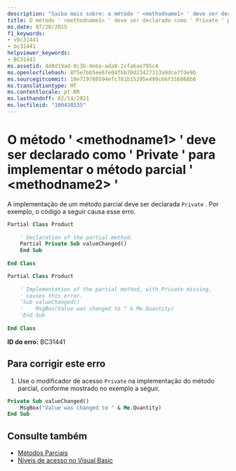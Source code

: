 ```yaml
---
description: "Saiba mais sobre: o método ' <methodname1> ' deve ser declarado como ' Private ' para implementar o método parcial ' <methodname2> '"
title: O método ' <methodname1> ' deve ser declarado como ' Private ' para implementar o método parcial ' <methodname2> '
ms.date: 07/20/2015
f1_keywords:
- vbc31441
- bc31441
helpviewer_keywords:
- BC31441
ms.assetid: 4d8d19ad-0c3b-4eba-ada8-2cfa6ae795c4
ms.openlocfilehash: 8f5e7bb5ee6fe04fbb70d23427313a9dce7fde9b
ms.sourcegitcommit: 10e719780594efc781b15295e499c66f316068b8
ms.translationtype: MT
ms.contentlocale: pt-BR
ms.lasthandoff: 02/14/2021
ms.locfileid: "100438535"
---
```

# <a name="method-methodname1-must-be-declared-private-in-order-to-implement-partial-method-methodname2"></a>O método ' \<methodname1> ' deve ser declarado como ' Private ' para implementar o método parcial ' \<methodname2> '

A implementação de um método parcial deve ser declarada `Private` . Por exemplo, o código a seguir causa esse erro.  
  
```vb  
Partial Class Product  
  
    ' Declaration of the partial method.  
    Partial Private Sub valueChanged()  
    End Sub  
  
End Class  
```  
  
```vb  
Partial Class Product  
  
    ' Implementation of the partial method, with Private missing,
    ' causes this error.
    'Sub valueChanged()  
    '    MsgBox(Value was changed to " & Me.Quantity)  
    'End Sub  
  
End Class  
```  
  
 **ID do erro:** BC31441  
  
## <a name="to-correct-this-error"></a>Para corrigir este erro  
  
1. Use o modificador de acesso `Private` na implementação do método parcial, conforme mostrado no exemplo a seguir.  
  
```vb  
Private Sub valueChanged()  
    MsgBox("Value was changed to " & Me.Quantity)  
End Sub  
```  
  
## <a name="see-also"></a>Consulte também

- [Métodos Parciais](../programming-guide/language-features/procedures/partial-methods.md)
- [Níveis de acesso no Visual Basic](../programming-guide/language-features/declared-elements/access-levels.md)
